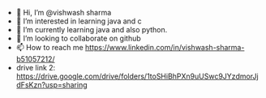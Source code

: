 - 👋 Hi, I’m @vishwash sharma
- 👀 I’m interested in learning java and c
- 🌱 I’m currently learning java and also python.
- 💞️ I’m looking to collaborate on github
- 📫 How to reach me https://www.linkedin.com/in/vishwash-sharma-b51057212/
- drive link 2: https://drive.google.com/drive/folders/1toSHiBhPXn9uUSwc9JYzdmorJjdFsKzn?usp=sharing

<!---
vishwashdark/vishwashdark is a ✨ special ✨ repository because its `README.md` (this file) appears on your GitHub profile.
You can click the Preview link to take a look at your changes.
--->
